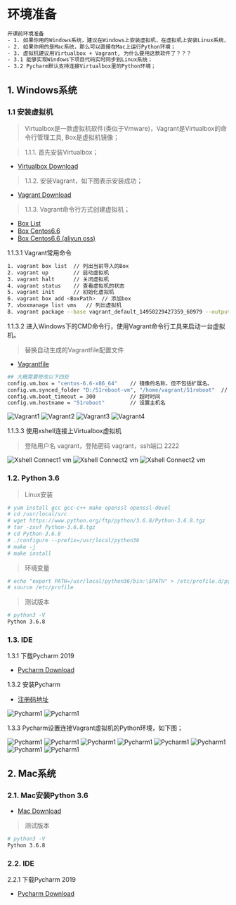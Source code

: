 # 环境准备

```bash
开课前环境准备
- 1. 如果你用的Windows系统，建议在Windows上安装虚拟机，在虚拟机上安装Linux系统，Linux系统上运行Python环境；
- 2. 如果你用的是Mac系统，那么可以直接在Mac上运行Python环境；
- 3. 虚拟机建议用Virtualbox + Vagrant, 为什么要用这款软件了？？？ 
- 3.1 能够实现Windows下项目代码实时同步到Linux系统；
- 3.2 Pycharm默认支持连接Virtualbox里的Python环境；
```

## 1. Windows系统


### 1.1 安装虚拟机

> Virtualbox是一款虚拟机软件(类似于Vmware)，Vagrant是Virtualbox的命令行管理工具, Box是虚拟机镜像；


> 1.1.1. 首先安装Virtualbox；

- [Virtualbox Download](https://download.virtualbox.org/virtualbox/5.2.26/VirtualBox-5.2.26-128414-Win.exe)



> 1.1.2. 安装Vagrant，如下图表示安装成功；

- [Vagrant Download](https://releases.hashicorp.com/vagrant/2.2.4/vagrant_2.2.4_x86_64.msi)


> 1.1.3. Vagrant命令行方式创建虚拟机；

- [Box List](http://www.vagrantbox.es/)
- [Box Centos6.6](https://github.com/tommy-muehle/puppet-vagrant-boxes/releases/download/1.0.0/centos-6.6-x86_64.box)
- [Box Centos6.6 (aliyun oss)](https://51reboot.oss-cn-beijing.aliyuncs.com/%E8%AE%AD%E7%BB%83%E8%90%A51%E6%9C%9F/%E8%BD%AF%E4%BB%B6%E5%8C%85/centos-6.6-x86_64.box)


1.1.3.1 Vagrant常用命令

```bash
1. vagrant box list  // 列出当前导入的Box
2. vagrant up        // 启动虚拟机
3. vagrant halt      // 关闭虚拟机
4. vagrant status    // 查看虚拟机的状态
5. vagrant init      // 初始化虚拟机
6. vagrant box add <BoxPath>  // 添加box
7. vboxmanage list vms   // 列出虚拟机
8. vagrant package --base vagrant_default_14950229427359_60979 --output soft/python36env_goenv_20180310.box  // 导出
```

1.1.3.2 进入Windows下的CMD命令行，使用Vagrant命令行工具来启动一台虚拟机。

> 替换自动生成的Vagrantfile配置文件
- [Vagrantfile](./Vagrantfile)

```bash
## 大概需要修改以下四处
config.vm.box = "centos-6.6-x86_64"    // 镜像的名称，但不包括扩展名。
config.vm.synced_folder "D:/51reboot-vm", "/home/vagrant/51reboot"  // 同步Windows下的文件夹到Linux上
config.vm.boot_timeout = 300           // 超时时间
config.vm.hostname = "51reboot"        // 设置主机名
```

![Vagrant1](../../51reboot/imgs/vagrant1.png)
![Vagrant2](../../51reboot/imgs/vagrant2.png)
![Vagrant3](../../51reboot/imgs/vagrant3.png)
![Vagrant4](../../51reboot/imgs/vagrant4.png)


1.1.3.3 使用xshell连接上Virtualbox虚拟机
> 登陆用户名 vagrant，登陆密码 vagrant，ssh端口 2222    

![Xshell Connect1 vm](../../51reboot/imgs/vagrant5-xshell.png)
![Xshell Connect2 vm](../../51reboot/imgs/vagrant6-xshell.png)
![Xshell Connect2 vm](../../51reboot/imgs/vagrant7-xshell.png)


### 1.2. Python 3.6

> Linux安装
```bash
# yum install gcc gcc-c++ make openssl openssl-devel
# cd /usr/local/src
# wget https://www.python.org/ftp/python/3.6.8/Python-3.6.8.tgz
# tar -zxvf Python-3.6.8.tgz
# cd Python-3.6.8
# ./configure --prefix=/usr/local/python36
# make -j
# make install
```

> 环境变量
```bash
# echo "export PATH=/usr/local/python36/bin:\$PATH" > /etc/profile.d/python36.sh
# source /etc/profile
```

> 测试版本
```bash
# python3 -V
Python 3.6.8
```

### 1.3. IDE

1.3.1 下载Pycharm 2019

- [Pycharm Download](https://www.jetbrains.com/pycharm/download/download-thanks.html?platform=windows)



1.3.2 安装Pycharm

- [注册码地址](http://idea.lanyus.com)

![Pycharm1](../../51reboot/imgs/pycharm1.jpg)
![Pycharm1](../../51reboot/imgs/pycharm3.png)


1.3.3 Pycharm设置连接Vagrant虚拟机的Python环境，如下图；

![Pycharm1](../../51reboot/imgs/pycharm4.png)
![Pycharm1](../../51reboot/imgs/pycharm5.png)
![Pycharm1](../../51reboot/imgs/pycharm6.png)
![Pycharm1](../../51reboot/imgs/pycharm7.png)
![Pycharm1](../../51reboot/imgs/pycharm8.png)
![Pycharm1](../../51reboot/imgs/pycharm9.png)
![Pycharm1](../../51reboot/imgs/pycharm10.png)
![Pycharm1](../../51reboot/imgs/pycharm11.png)


## 2. Mac系统


### 2.1. Mac安装Python 3.6

- [Mac Download](https://www.python.org/ftp/python/3.6.8/python-3.6.8-macosx10.9.pkg)


> 测试版本
```bash
# python3 -V
Python 3.6.8
```


### 2.2. IDE

2.2.1 下载Pycharm 2019

- [Pycharm Download](https://www.jetbrains.com/pycharm/download/download-thanks.html?platform=mac)
